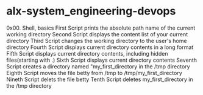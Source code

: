 # alx-system_engineering-devops
0x00. Shell, basics
First Script prints the absolute path name of the current working directory
Second Script displays the content list of your current directory
Third Script changes the working directory to the user's home directory
Fourth Script displays current directory contents in a long format
Fifth Script displays current directory contents, including hidden files(starting with .)
Sixth Script displays current directory contents
Seventh Script creates a directory named "my_first_directory in the /tmp directory
Eighth Script moves the file betty from /tmp to /tmp/my_first_directory
Nineth Script delets the file betty
Tenth Script deletes my_first_directory in the /tmp directory
